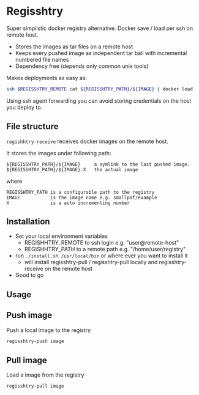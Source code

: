# Regisshtry

Super simplistic docker registry alternative. Docker save / load per ssh on remote host.

- Stores the images as tar files on a remote host
- Keeps every pushed image as independent tar ball with incremental numbered file names
- Dependency free (depends only common unix tools)


Makes deployments as easy as:

```bash
ssh $REGISSHTRY_REMOTE cat ${REGISSHTRY_PATH}/${IMAGE} | docker load
```

Using ssh agent forwarding you can avoid storing credentials on the host
you deploy to.


## File structure

`regishhtry-receive` receives docker images on the remote host.


It stores the images under following path:

```
${REGISSHTRY_PATH}/${IMAGE}     a symlink to the last pushed image.
${REGISSHTRY_PATH}/${IMAGE}.X   the actual image

```

where 

```
REGISSHTRY_PATH is a configurable path to the registry
IMAGE           is the image name e.g. smallpdf/example
X               is a auto incrementing number
```


## Installation

- Set your local environment variables
  - REGISHHTRY_REMOTE to ssh login e.g. "user@remote-host"
  - REGISHHTRY_PATH to a remote path e.g. "/home/user/registry"
- run `./install.sh /usr/local/bin` or where ever you want to install it
  - will install regisshtry-pull / regisshtry-pull locally and regisshtry-receive on the remote host
- Good to go


## Usage

## Push image

Push a local image to the registry

```bash
regisshtry-push image
```

## Pull image

Load a image from the registry

```bash
regisshtry-pull image
```

